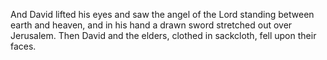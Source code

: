 And David lifted his eyes and saw the angel of the Lord standing between earth and heaven, and in his hand a drawn sword stretched out over Jerusalem. Then David and the elders, clothed in sackcloth, fell upon their faces.
